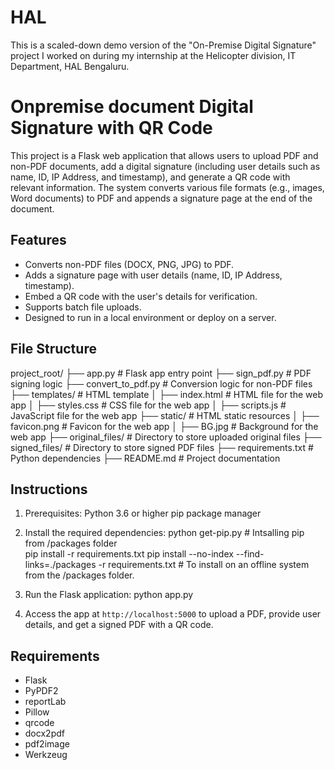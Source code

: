 # HAL
This is a scaled-down demo version of the "On-Premise Digital Signature" project I worked on during my internship at the Helicopter division, IT Department, HAL Bengaluru.

# Onpremise document Digital Signature with QR Code

This project is a Flask web application that allows users to upload PDF and non-PDF documents, add a digital signature (including user details such as name, ID, IP Address, and timestamp), and generate a QR code with relevant information. The system converts various file formats (e.g., images, Word documents) to PDF and appends a signature page at the end of the document.

## Features

- Converts non-PDF files (DOCX, PNG, JPG) to PDF.
- Adds a signature page with user details (name, ID, IP Address, timestamp).
- Embed a QR code with the user's details for verification.
- Supports batch file uploads.
- Designed to run in a local environment or deploy on a server.

## File Structure

project_root/
├── app.py                      # Flask app entry point
├── sign_pdf.py                 # PDF signing logic
├── convert_to_pdf.py           # Conversion logic for non-PDF files
├── templates/                  # HTML template
│   ├── index.html              # HTML file for the web app
│   ├── styles.css              # CSS file for the web app
│   ├── scripts.js              # JavaScript file for the web app
├── static/                     # HTML static resources
│   ├── favicon.png             # Favicon for the web app
│   ├── BG.jpg                  # Background for the web app
├── original_files/             # Directory to store uploaded original files
├── signed_files/               # Directory to store signed PDF files
├── requirements.txt            # Python dependencies
├── README.md                   # Project documentation

## Instructions

1. Prerequisites:
    Python 3.6 or higher
    pip package manager

2. Install the required dependencies:
    python get-pip.py                                                           # Intsalling pip from /packages folder        
    pip install -r requirements.txt
    pip install --no-index --find-links=./packages -r requirements.txt          # To install on an offline system from the /packages folder.

3. Run the Flask application:
    python app.py

4. Access the app at `http://localhost:5000` to upload a PDF, provide user details, and get a signed PDF with a QR code.

## Requirements

- Flask
- PyPDF2
- reportLab
- Pillow
- qrcode
- docx2pdf
- pdf2image
- Werkzeug
